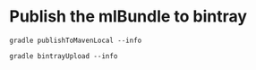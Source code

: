 # Publish the mlBundle to bintray

```gradle publishToMavenLocal --info```

```gradle bintrayUpload --info```